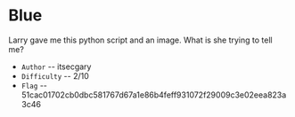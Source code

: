 # Blue

Larry gave me this python script and an image. What is she trying to tell me?

- `Author` -- itsecgary
- `Difficulty` -- 2/10
- `Flag` -- 51cac01702cb0dbc581767d67a1e86b4feff931072f29009c3e02eea823a3c46

